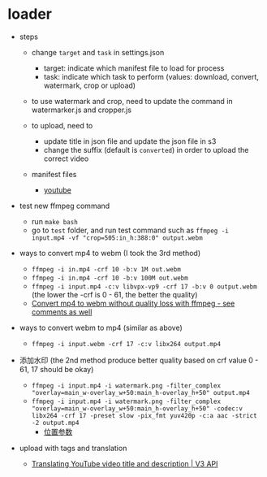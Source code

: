 # loader

* steps
  * change `target` and `task` in settings.json
    * target: indicate which manifest file to load for process
    * task: indicate which task to perform (values: download, convert, watermark, crop or upload)

  * to use watermark and crop, need to update the command in watermarker.js and cropper.js

  * to upload, need to
    * update title in json file and update the json file in s3
    * change the suffix (default is `converted`) in order to upload the correct video   

  * manifest files
    * [youtube](https://github.com/jacky1999cn2000/loader/blob/master/notes/youtube.md)

* test new ffmpeg command
  * run `make bash`
  * go to `test` folder, and run test command such as `ffmpeg -i input.mp4 -vf "crop=505:in_h:388:0" output.webm`

* ways to convert mp4 to webm (I took the 3rd method)
  * `ffmpeg -i in.mp4 -crf 10 -b:v 1M out.webm`
  * `ffmpeg -i in.mp4 -crf 10 -b:v 100M out.webm`
  * `ffmpeg -i input.mp4 -c:v libvpx-vp9 -crf 17 -b:v 0 output.webm` (the lower the -crf is 0 - 61, the better the quality)
  * [Convert mp4 to webm without quality loss with ffmpeg - see comments as well](https://video.stackexchange.com/questions/19590/convert-mp4-to-webm-without-quality-loss-with-ffmpeg)

* ways to convert webm to mp4 (similar as above)
  * `ffmpeg -i input.webm -crf 17 -c:v libx264 output.mp4`

* 添加水印 (the 2nd method produce better quality based on crf value 0 - 61, 17 should be okay)
  * `ffmpeg -i input.mp4 -i watermark.png -filter_complex "overlay=main_w-overlay_w+50:main_h-overlay_h+50" output.mp4`
  * `ffmpeg -i input.mp4 -i watermark.png -filter_complex "overlay=main_w-overlay_w+50:main_h-overlay_h+50" -codec:v libx264 -crf 17 -preset slow -pix_fmt yuv420p -c:a aac -strict -2 output.mp4`
    * [位置参数](http://ksloan.net/watermarking-videos-from-the-command-line-using-ffmpeg-filters/)


* upload with tags and translation
  * [Translating YouTube video title and description | V3 API](https://stackoverflow.com/questions/40798015/translating-youtube-video-title-and-description-v3-api)
